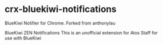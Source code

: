 crx-bluekiwi-notifications
==========================

BlueKiwi Notifier for Chrome.
Forked from anthonylau

BlueKiwi ZEN Notifications
This is an unofficial extension for Atos Staff for use with BlueKiwi
